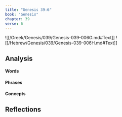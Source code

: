 ```yaml
---
title: "Genesis 39:6"
book: "Genesis"
chapter: 39
verse: 6
---
```

![[/Greek/Genesis/039/Genesis-039-006G.md#Text]]
![[/Hebrew/Genesis/039/Genesis-039-006H.md#Text]]

## Analysis

#### Words

#### Phrases

#### Concepts

## Reflections
